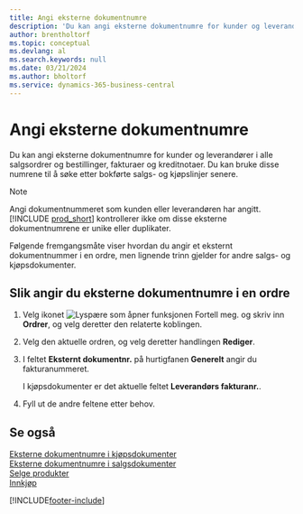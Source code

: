 ```yaml
---
title: Angi eksterne dokumentnumre
description: 'Du kan angi eksterne dokumentnumre for kunder og leverandører i alle salgsordrer og bestillinger, fakturaer og kreditnotaer. Du kan bruke disse numrene til å søke etter bokførte salgs- og kjøpslinjer senere.'
author: brentholtorf
ms.topic: conceptual
ms.devlang: al
ms.search.keywords: null
ms.date: 03/21/2024
ms.author: bholtorf
ms.service: dynamics-365-business-central
---
```

# Angi eksterne dokumentnumre

Du kan angi eksterne dokumentnumre for kunder og leverandører i alle salgsordrer og bestillinger, fakturaer og kreditnotaer. Du kan bruke disse numrene til å søke etter bokførte salgs- og kjøpslinjer senere.  

> [!NOTE]
> Angi dokumentnummeret som kunden eller leverandøren har angitt. [!INCLUDE [prod_short](includes/prod_short.md)] kontrollerer ikke om disse eksterne dokumentnumrene er unike eller duplikater.

Følgende fremgangsmåte viser hvordan du angir et eksternt dokumentnummer i en ordre, men lignende trinn gjelder for andre salgs- og kjøpsdokumenter.

## Slik angir du eksterne dokumentnumre i en ordre  

1. Velg ikonet ![Lyspære som åpner funksjonen Fortell meg.](media/ui-search/search_small.png "Fortell hva du vil gjøre") og skriv inn **Ordrer**, og velg deretter den relaterte koblingen.  
2. Velg den aktuelle ordren, og velg deretter handlingen **Rediger**.  
3. I feltet **Eksternt dokumentnr.** på hurtigfanen **Generelt** angir du fakturanummeret.  

    I kjøpsdokumenter er det aktuelle feltet **Leverandørs fakturanr.**.
4. Fyll ut de andre feltene etter behov.  

## Se også

[Eksterne dokumentnumre i kjøpsdokumenter](purchasing-ext-doc-no.md)  
[Eksterne dokumentnumre i salgsdokumenter](sales-how-invoice-sales.md#external-document-numbers)  
[Selge produkter](sales-how-sell-products.md)  
[Innkjøp](purchasing-manage-purchasing.md)  

[!INCLUDE[footer-include](includes/footer-banner.md)]